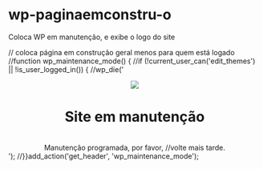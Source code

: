 # wp-paginaemconstru-o
Coloca WP em manutenção, e exibe o logo do site


// coloca página em construção geral menos para quem está logado
//function wp_maintenance_mode() {
//if (!current_user_can('edit_themes') || !is_user_logged_in()) {
//wp_die('<center><img src="https://47news.com.br/wp-content/uploads/2021/03/np10blue-3-300x128.png"><br /> <h1>Site em manutenção</h1><br />Manutenção programada, por favor, //volte mais tarde.</center>');
//}}add_action('get_header', 'wp_maintenance_mode');
